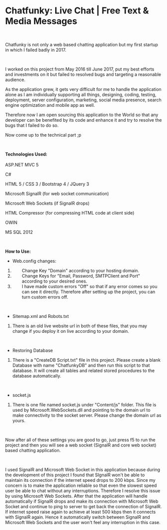 
<h1>Chatfunky: Live Chat | Free Text & Media Messages</h1>
<br/>
<p>Chatfunky is not only a web based chatting application but my first startup in which I failed badly in 2017.</p>
<p>&nbsp;</p>
<p>I worked on this project from May 2016 till June 2017, put my best efforts and investments on it but failed to resolved bugs and targeting a reasonable audience.&nbsp;</p>
<p>As the application grew, it gets very difficult for me to handle the application alone as I am individually supporting all things, designing, coding, testing, deployment, server configuration, marketing, social media presence, search engine optimization and mobile app as well.</p>
<p>Therefore now I am open sourcing this application to the World so that any developer can be benefited by its code and enhance it and try to resolve the bugs that I failed to do so.</p>
<p>Now come up to the technical part ;p</p>
<p>&nbsp;</p>
<p><strong>Technologies Used:</strong><br /><br />ASP.NET MVC 5</p>
<p>C#</p>
<p>HTML 5 / CSS 3 / Bootstrap 4 / JQuery 3</p>
<p>Microsoft SignalR (for web socket communication)</p>
<p>Microsoft Web Sockets (if SignalR drops)</p>
<p>HTML Compressor (for compressing HTML code at client side)</p>
<p>OWIN</p>
<p>MS SQL 2012</p>
<p>&nbsp;</p>
<p><strong>How to Use:</strong></p>
<ul>
<li>Web.config changes:</li>
</ul>
<ol>
<li style="padding-left: 30px;">Change Key "Domain" according to your hosting domain.</li>
<li style="padding-left: 30px;">Change Keys for "Email, Password, SMTPClient and Port" according to your desired ones.</li>
<li style="padding-left: 30px;">I have made custom errors "Off" so that if any error comes so you can see it directly. Therefore after setting up the project, you can turn custom errors off.</li>
</ol>
<p>&nbsp;</p>
<ul>
<li>Sitemap.xml and Robots.txt</li>
</ul>
<ol>
<li>There is an old live website url in both of these files, that you may change if you deploy it on live according to your domain.</li>
</ol>
<p>&nbsp;</p>
<ul>
<li>Restoring Database</li>
</ul>
<ol>
<li>There is a "CreateDB Script.txt" file in this project. Please create a blank Database with name "ChatfunkyDB" and then run this script to that database. It will create all tables and related stored procedures to the database automatically.</li>
</ol>
<p>&nbsp;</p>
<ul>
<li>socket.js</li>
</ul>
<ol>
<li>There is one file named socket.js under "Content/js" folder. This file is used by Microsoft.WebSockets.dll and pointing to the domain url to make connectivity to the socket server. Please change the domain url as yours.</li>
</ol>
<p>&nbsp;</p>
<p>Now after all of these settings you are good to go, just press f5 to run the project and then you will see a web socket (SignalR and core web socket) based chatting application.&nbsp;</p>
<p>&nbsp;</p>
<p>I used SignalR and Microsoft Web Socket in this application because during the development of this project I found that SIgnalR won't be able to maintain its connection if the internet speed drops to 200 kbps. Since my concern is to make the application reliable so that even the slowest speed user be able to chat without any interruptions. Therefore I resolve this issue by using Microsoft Web Sockets. After that the application will handle automatically if SignalR drops and make its connection with Microsoft Web Socket and continue to ping to server to get back the connection of SignalR. If internet speed raise again to achieve at least 500 kbps then it connects with SignalR again. Hence it automatically switch between SignalR and Microsoft Web Sockets and the user won't feel any interruption in this case.</p>
<p>&nbsp;</p>
